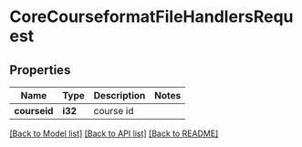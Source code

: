 # CoreCourseformatFileHandlersRequest

## Properties

Name | Type | Description | Notes
------------ | ------------- | ------------- | -------------
**courseid** | **i32** | course id | 

[[Back to Model list]](../README.md#documentation-for-models) [[Back to API list]](../README.md#documentation-for-api-endpoints) [[Back to README]](../README.md)



